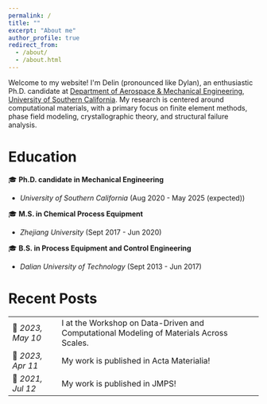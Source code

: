 ```yaml
---
permalink: /
title: ""
excerpt: "About me"
author_profile: true
redirect_from: 
  - /about/
  - /about.html
---
```


Welcome to my website! I'm Delin (pronounced like Dylan), an enthusiastic Ph.D. candidate at [Department of Aerospace & Mechanical Engineering](https://ame.usc.edu/), [University of Southern California](https://www.usc.edu/). My research is centered around computational materials, with a primary focus on finite element methods, phase field modeling, crystallographic theory, and structural failure analysis.

Education
======
&#127891; **Ph.D. candidate in Mechanical Engineering** 
  - *University of Southern California* (Aug 2020 - May 2025 (expected))
    
&#127891; **M.S. in Chemical Process Equipment**
  - *Zhejiang University* (Sept 2017 - Jun 2020)
    
&#127891; **B.S. in Process Equipment and Control Engineering**
  - *Dalian University of Technology* (Sept 2013 - Jun 2017)

Recent Posts
======

<table style="border-collapse: collapse; border: none;">
  <tr>
    <td style="border: none;">&#128226; <span style="font-style: italic;">2023, May 10</span></td>
    <td style="border: none;">I at the Workshop on Data-Driven and Computational Modeling of Materials Across Scales.</td>
  </tr>
    <tr>
    <td style="border: none;">&#128226; <span style="font-style: italic;">2023, Apr 11</span></td>
    <td style="border: none;">My work is published in Acta Materialia!</td>
  </tr>
  <tr>
    <td style="border: none;">&#128226; <span style="font-style: italic;">2021, Jul 12</span></td>
    <td style="border: none;">My work is published in JMPS!</td>
  </tr>
</table>
